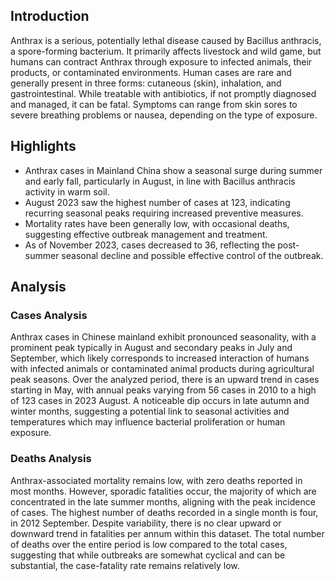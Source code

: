 ## Introduction

Anthrax is a serious, potentially lethal disease caused by Bacillus anthracis, a spore-forming bacterium. It primarily affects livestock and wild game, but humans can contract Anthrax through exposure to infected animals, their products, or contaminated environments. Human cases are rare and generally present in three forms: cutaneous (skin), inhalation, and gastrointestinal. While treatable with antibiotics, if not promptly diagnosed and managed, it can be fatal. Symptoms can range from skin sores to severe breathing problems or nausea, depending on the type of exposure.
## Highlights

- Anthrax cases in Mainland China show a seasonal surge during summer and early fall, particularly in August, in line with Bacillus anthracis activity in warm soil. <br/>
- August 2023 saw the highest number of cases at 123, indicating recurring seasonal peaks requiring increased preventive measures. <br/>
- Mortality rates have been generally low, with occasional deaths, suggesting effective outbreak management and treatment. <br/>
- As of November 2023, cases decreased to 36, reflecting the post-summer seasonal decline and possible effective control of the outbreak. <br/>
## Analysis

### Cases Analysis
Anthrax cases in Chinese mainland exhibit pronounced seasonality, with a prominent peak typically in August and secondary peaks in July and September, which likely corresponds to increased interaction of humans with infected animals or contaminated animal products during agricultural peak seasons. Over the analyzed period, there is an upward trend in cases starting in May, with annual peaks varying from 56 cases in 2010 to a high of 123 cases in 2023 August. A noticeable dip occurs in late autumn and winter months, suggesting a potential link to seasonal activities and temperatures which may influence bacterial proliferation or human exposure.

### Deaths Analysis
Anthrax-associated mortality remains low, with zero deaths reported in most months. However, sporadic fatalities occur, the majority of which are concentrated in the late summer months, aligning with the peak incidence of cases. The highest number of deaths recorded in a single month is four, in 2012 September. Despite variability, there is no clear upward or downward trend in fatalities per annum within this dataset. The total number of deaths over the entire period is low compared to the total cases, suggesting that while outbreaks are somewhat cyclical and can be substantial, the case-fatality rate remains relatively low.
